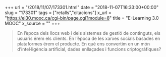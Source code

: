+++
url = "/2018/11/07/173301.html"
date = "2018-11-07T16:33:00+00:00"
slug = "173301"
tags = ["retalls","citacions"]
x_url = "https://el30.mooc.ca/cgi-bin/page.cgi?module=8"
title = "E-Learning 3.0 MOOC"
x_source = ""
+++

> En l’època dels llocs web i dels sistemes de gestió de continguts, els usuaris érem els clients. En l’època de les xarxes socials basades en plataformes érem el producte. En què ens convertim en un món d’intel·ligència artificial, dades enllaçades i funcions criptogràfiques?
